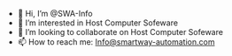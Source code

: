 - 👋 Hi, I’m @SWA-Info
- 👀 I’m interested in Host Computer Sofeware
- 💞️ I’m looking to collaborate on Host Computer Sofeware
- 📫 How to reach me: Info@smartway-automation.com

<!---
SWA-Info/SWA-Info is a ✨ special ✨ repository because its `README.md` (this file) appears on your GitHub profile.
You can click the Preview link to take a look at your changes.
--->
